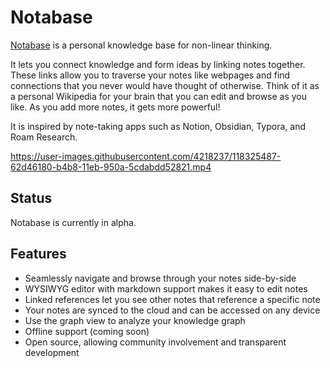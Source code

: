 # Notabase

[Notabase](https://notabase.io) is a personal knowledge base for non-linear thinking.

It lets you connect knowledge and form ideas by linking notes together. These links allow you to traverse your notes like webpages and find connections that you never would have thought of otherwise. Think of it as a personal Wikipedia for your brain that you can edit and browse as you like. As you add more notes, it gets more powerful!

It is inspired by note-taking apps such as Notion, Obsidian, Typora, and Roam Research.

https://user-images.githubusercontent.com/4218237/118325487-62d46180-b4b8-11eb-950a-5cdabdd52821.mp4

## Status

Notabase is currently in alpha.

## Features

- Seamlessly navigate and browse through your notes side-by-side
- WYSIWYG editor with markdown support makes it easy to edit notes
- Linked references let you see other notes that reference a specific note
- Your notes are synced to the cloud and can be accessed on any device
- Use the graph view to analyze your knowledge graph
- Offline support (coming soon)
- Open source, allowing community involvement and transparent development
